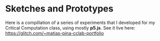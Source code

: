 # Sketches and Prototypes

Here is a compillation of a series of experiments that I developed for my Critical Computation class, using mostly **p5.js**. See it live here: https://glitch.com/~matias-pina-cclab-portfolio
